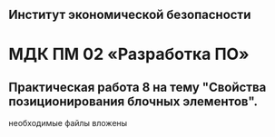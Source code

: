 ## Институт экономической безопасности

# МДК ПМ 02 «Разработка ПО»

## Практическая работа 8 на тему "Свойства позиционирования блочных элементов".

необходимые файлы вложены

